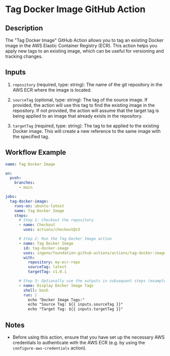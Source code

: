 # Tag Docker Image GitHub Action

## Description

The "Tag Docker Image" GitHub Action allows you to tag an existing Docker image in the AWS Elastic Container Registry (ECR). This action helps you apply new tags to an existing image, which can be useful for versioning and tracking changes.

## Inputs

1. `repository` (required, type: string): The name of the git repository in the AWS ECR where the image is located.

2. `sourceTag` (optional, type: string): The tag of the source image. If provided, the action will use this tag to find the existing image in the repository. If not provided, the action will assume that the target tag is being applied to an image that already exists in the repository.

3. `targetTag` (required, type: string): The tag to be applied to the existing Docker image. This will create a new reference to the same image with the specified tag.

## Workflow Example

```yaml
name: Tag Docker Image

on:
  push:
    branches:
      - main

jobs:
  tag-docker-image:
    runs-on: ubuntu-latest
    name: Tag Docker Image
    steps:
      # Step 1: Checkout the repository
      - name: Checkout
        uses: actions/checkout@v3

      # Step 2: Run the Tag Docker Image action
      - name: Tag Docker Image
        id: tag-docker-image
        uses: ingeno/foundation-github-actions/actions/tag-docker-image-action@v3
        with:
          repository: my-ecr-repo
          sourceTag: latest
          targetTag: v1.0.1

      # Step 3: Optionally use the outputs in subsequent steps (example)
      - name: Display Docker Image Tags
        shell: bash
        run: |
          echo "Docker Image Tags:"
          echo "Source Tag: ${{ inputs.sourceTag }}"
          echo "Target Tag: ${{ inputs.targetTag }}"
```

## Notes

- Before using this action, ensure that you have set up the necessary AWS credentials to authenticate with the AWS ECR (e.g. by using the `configure-aws-credentials` action).